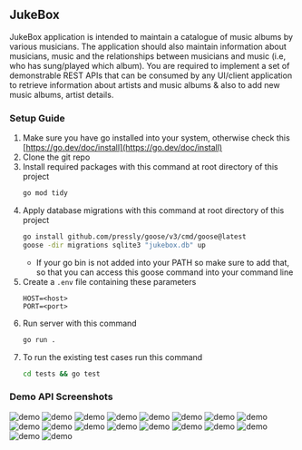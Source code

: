 ## JukeBox

JukeBox application is intended to maintain a catalogue of music albums by various musicians. The
application should also maintain information about musicians, music and the relationships between
musicians and music (i.e, who has sung/played which album). You are required to implement a set of
demonstrable REST APIs that can be consumed by any UI/client application to retrieve information
about artists and music albums & also to add new music albums, artist details.

### Setup Guide

1. Make sure you have go installed into your system, otherwise check this [https://go.dev/doc/install](https://go.dev/doc/install)
2. Clone the git repo
3. Install required packages with this command at root directory of this project
    ```bash
    go mod tidy
    ```
4. Apply database migrations with this command at root directory of this project
    ```bash
    go install github.com/pressly/goose/v3/cmd/goose@latest
    goose -dir migrations sqlite3 "jukebox.db" up
    ```
    - If your go bin is not added into your PATH so make sure to add that, so that you can access this goose command into your command line
5. Create a `.env` file containing these parameters
    ```.env
    HOST=<host>
    PORT=<port>
    ```
6. Run server with this command
    ```bash
    go run .
    ```
7. To run the existing test cases run this command
    ```bash
    cd tests && go test
    ```

### Demo API Screenshots

![demo](demo_images/cli_1.png)
![demo](demo_images/cli_2.png)
![demo](demo_images/cli_3.png)
![demo](demo_images/album_1.png)
![demo](demo_images/album_2.png)
![demo](demo_images/musician_1.png)
![demo](demo_images/musician_2.png)
![demo](demo_images/musician_3.png)
![demo](demo_images/musician_4.png)
![demo](demo_images/musician_5.png)
![demo](demo_images/album_3.png)
![demo](demo_images/album_4.png)
![demo](demo_images/album_5.png)
![demo](demo_images/album_6.png)
![demo](demo_images/album_7.png)
![demo](demo_images/album_8.png)
![demo](demo_images/album_9.png)
![demo](demo_images/album_10.png)

